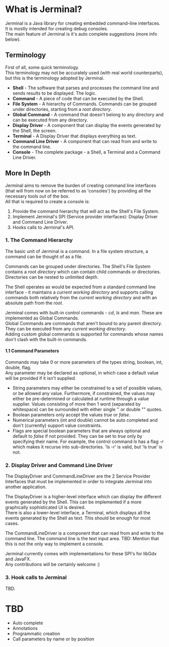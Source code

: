 # What is Jerminal?
Jerminal is a Java library for creating embedded command-line interfaces.
It is mostly intended for creating debug consoles.<br>
The main feature of Jerminal is it's auto complete suggestions (more info below).

## Terminology
First of all, some quick terminology.<br>
This terminology may not be accurately used (with real world counterparts), but this is the terminology adopted by Jerminal.

* **Shell** - The software that parses and processes the command line and sends results to be displayed. The logic.
* **Command** - A piece of code that can be executed by the Shell.
* **File System** - A hierarchy of Commands. Commands can be grouped under directories, starting from a *root directory*.
* **Global Command** - A command that doesn't belong to any directory and can be executed from any directory.
* **Display Driver** - A component that can display the events generated by the Shell, the screen.
* **Terminal** - A Display Driver that displays everything as text.
* **Command Line Driver** - A component that can read from and write to the command line.
* **Console** - The complete package - a Shell, a Terminal and a Command Line Driver.

## More In Depth
Jerminal aims to remove the burden of creating command line interfaces (that will from now on be referred to as 'consoles')
  by providing all the necessary tools out of the box.<br>
All that is required to create a console is:

1. Provide the command hierarchy that will act as the Shell's File System.
2. Implement Jerminal's SPI (Service provider interfaces): Display Driver and Command Line Driver.
3. Hooks calls to Jerminal's API.

### 1. The Command Hierarchy
The basic unit of Jerminal is a command. In a file system structure, a command can be thought of as a file.

Commands can be grouped under directories. The Shell's File System contains a *root directory* which can contain
 child commands or directories. Directories can be nested to unlimited depth.

The Shell operates as would be expected from a standard command line interface - it maintains a *current working directory*
 and supports calling commands both relatively from the *current working directory* and with an absolute path from the *root*.

Jerminal comes with built-in control commands - *cd*, *ls* and *man*. These are implemented as Global Commands.<br>
Global Commands are commands that aren't bound to any parent directory. They can be executed from any *current working directory*.<br>
Adding custom global commands is supported for commands whose names don't clash with the built-in commands.

#### 1.1 Command Parameters
Commands may take 0 or more parameters of the types string, boolean, int, double, flag.<br>
Any parameter may be declared as optional, in which case a default value will be provided if it isn't supplied.<br>

* String parameters may either be constrained to a set of possible values, or be allowed any value.
 Furthermore, if constrained, the values may either be pre-determined or calculated at runtime through a value supplier.
 Values consisting of more then 1 word (separated by whitespace) can be surrounded with either single '' or double "" quotes.
* Boolean parameters only accept the values *true* or *false*.
* Numerical parameters (int and double) cannot be auto completed and don't (currently) support value constraints.
* Flags are special boolean parameters that are always optional and default to *false* if not provided.
 They can be set to *true* only by specifying their name. For example, the control command *ls* has a flag *-r* which makes
 it recurse into sub-directories. 'ls -r' is valid, but 'ls true' is not.

### 2. Display Driver and Command Line Driver
The DisplayDriver and CommandLineDriver are the 2 Service Provider Interfaces that must be implemented in order to integrate
Jerminal into another application.

The DisplayDriver is a higher-level interface which can display the different events generated by the Shell.
 This can be implemented if a more graphically sophisticated UI is desired.<br>
There is also a lower-level interface, a Terminal, which displays all the events generated by the Shell as text.
 This should be enough for most cases.

The CommandLineDriver is a component that can read from and write to the command line. The command line is the text input
area.
TBD: Mention that this is not the only way to implement a console.

Jerminal currently comes with implementations for these SPI's for libGdx and JavaFX.<br>
Any contributions will be certainly welcome :)

### 3. Hook calls to Jerminal
TBD.

# TBD
* Auto complete
* Annotations
* Programmatic creation
* Call parameters by name or by position